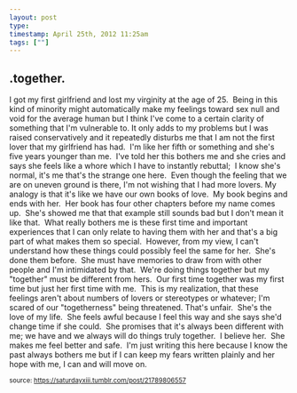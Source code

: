 ```yaml
---
layout: post
type: 
timestamp: April 25th, 2012 11:25am
tags: [""]
---
```

## .together. ##
I got my first girlfriend and lost my virginity at the age of 25.  Being in this kind of minority might automatically make my feelings toward sex null and void for the average human but I think I've come to a certain clarity of something that I'm vulnerable to.
It only adds to my problems but I was raised conservatively and it repeatedly disturbs me that I am not the first lover that my girlfriend has had.  I'm like her fifth or something and she's five years younger than me.  I've told her this bothers me and she cries and says she feels like a whore which I have to instantly rebuttal;  I know she's normal, it's me that's the strange one here. 
Even though the feeling that we are on uneven ground is there, I'm not wishing that I had more lovers. My analogy is that it's like we have our own books of love.  My book begins and ends with her.  Her book has four other chapters before my name comes up.  She's showed me that that example still sounds bad but I don't mean it like that. 
What really bothers me is these first time and important experiences that I can only relate to having them with her and that's a big part of what makes them so special.  However, from my view, I can't understand how these things could possibly feel the same for her.  She's done them before.  She must have memories to draw from with other people and I'm intimidated by that.  We're doing things together but my "together" must be different from hers.  Our first time together was my first time but just her first time with me.  This is my realization, that these feelings aren't about numbers of lovers or stereotypes or whatever; I'm scared of our "togetherness" being threatened.
That's unfair.  She's the love of my life.  She feels awful because I feel this way and she says she'd change time if she could.  She promises that it's always been different with me; we have and we always will do things truly together.  I believe her.  She makes me feel better and safe.  I'm just writing this here because I know the past always bothers me but if I can keep my fears written plainly and her hope with me, I can and will move on.
  
<small>source: https://saturdayxiii.tumblr.com/post/21789806557</small>